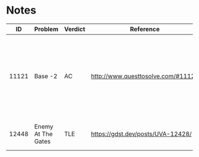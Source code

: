 # Notes
|ID|Problem|Verdict|Reference|Hints|
|--|-------|-------|---------|-----|
|11121|Base -2|AC|http://www.questtosolve.com/#11121|Convert the number similiar to base 2, but have to handle when the remainder is negative|
|12448|Enemy At The Gates|TLE|https://gdst.dev/posts/UVA-12428/|Use formula or binary search|
